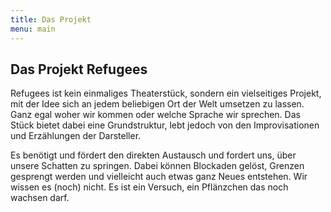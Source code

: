 ```yaml
---
title: Das Projekt
menu: main
---
```


## Das Projekt Refugees

Refugees ist kein einmaliges Theaterstück, sondern ein vielseitiges Projekt, mit der Idee sich an jedem beliebigen Ort der Welt umsetzen zu lassen. Ganz egal woher wir kommen oder welche Sprache wir sprechen. Das Stück bietet dabei eine Grundstruktur, lebt jedoch von den Improvisationen und Erzählungen der Darsteller.

Es benötigt und fördert den direkten Austausch und fordert uns, über unsere Schatten zu springen. Dabei können Blockaden gelöst, Grenzen gesprengt werden und vielleicht auch etwas ganz Neues entstehen. Wir wissen es (noch) nicht. 
Es ist ein Versuch, ein Pflänzchen das noch wachsen darf.



